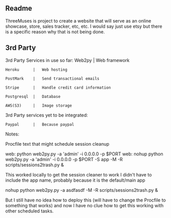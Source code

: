 ## Readme

ThreeMuses is project to create a website that will serve as an online showcase, store, sales tracker, etc, etc. 
I would say just use etsy but there is a specific reason why that is not being done. 

## 3rd Party

3rd Party Services in use so far:
    Web2py      |   Web framework

    Heroku      |   Web hosting

    PostMark    |   Send transactional emails

    Stripe      |   Handle credit card information

    Postgresql  |   Database

    AWS(S3)     |   Image storage

3rd Party services yet to be integrated:

    Paypal      |   Because paypal


Notes:

Procfile text that might schedule session cleanup

web: python web2py.py -a 'admin' -i 0.0.0.0 -p $PORT
web: nohup python web2py.py -a 'admin' -i 0.0.0.0 -p $PORT -S app -M -R scripts/sessions2trash.py &

This worked locally to get the session cleaner to work
I didn't have to include the app name, probably because it is the default/main app

nohup python web2py.py -a asdfasdf -M -R scripts/sessions2trash.py &

But I still have no idea how to deploy this (will have to change the Procfile to something that works)
and now I have no clue how to get this working with other scheduled tasks. 

